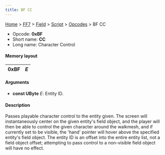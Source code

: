 ```yaml
---
title: BF CC
---
```


[Home](../../../../Main%20Page.md) > [FF7](../../../../FF7.md) > [Field](../../../Field.md) > [Script](../../Script.md) > [Opcodes](../Opcodes.md) > BF CC

-   Opcode: **0xBF**
-   Short name: **CC**
-   Long name: Character Control

#### Memory layout

| 0xBF | *E* |
|------|-----|

#### Arguments

-   **const UByte** *E*: Entity ID.

#### Description

Passes playable character control to the entity given. The screen will
instantaneously center on the given entity's field object, and the
player will then be able to control the given character around the
walkmesh, and if currently set to be visible, the 'hand' pointer will
hover above the specified entity's field object. The entity ID is an
offset into the entire entity list, not a field object offset;
attempting to pass control to a non-visible field object will have no
effect.
